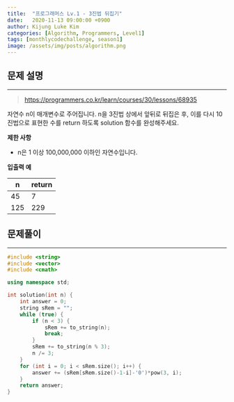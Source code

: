 ```yaml
---
title:  "프로그래머스 Lv.1 - 3진법 뒤집기"
date:   2020-11-13 09:00:00 +0900
author: Kijung Luke Kim
categories: [Algorithm, Programmers, Level1]
tags: [monthlycodechallenge, season1]
image: /assets/img/posts/algorithm.png
---
```


## 문제 설명
---

> https://programmers.co.kr/learn/courses/30/lessons/68935

자연수 n이 매개변수로 주어집니다. n을 3진법 상에서 앞뒤로 뒤집은 후, 이를 다시 10진법으로 표현한 수를 return 하도록 solution 함수를 완성해주세요.

**제한 사항**   

- n은 1 이상 100,000,000 이하인 자연수입니다.

**입출력 예**

|n|return|
|---|---|
|45|7|
|125|229|


## 문제풀이
---

```cpp
#include <string>
#include <vector>
#include <cmath>

using namespace std;

int solution(int n) {
    int answer = 0;
    string sRem = "";
    while (true) {
        if (n < 3) {
            sRem += to_string(n);
            break;
        }
        sRem += to_string(n % 3);
        n /= 3;
    }
    for (int i = 0; i < sRem.size(); i++) {
        answer += (sRem[sRem.size()-1-i]-'0')*pow(3, i);
    }
    return answer;
}
```
